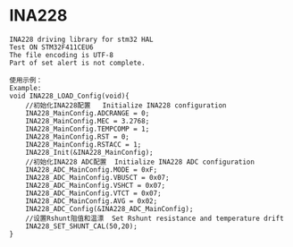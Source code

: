 # INA228
	INA228 driving library for stm32 HAL
	Test ON STM32F411CEU6
	The file encoding is UTF-8
	Part of set alert is not complete. 
```
使用示例：
Example:
void INA228_LOAD_Config(void){
	//初始化INA228配置   Initialize INA228 configuration
	INA228_MainConfig.ADCRANGE = 0;
	INA228_MainConfig.MEC = 3.2768;
	INA228_MainConfig.TEMPCOMP = 1;
	INA228_MainConfig.RST = 0;
	INA228_MainConfig.RSTACC = 1;
	INA228_Init(&INA228_MainConfig);
	//初始化INA228 ADC配置  Initialize INA228 ADC configuration
	INA228_ADC_MainConfig.MODE = 0xF;
	INA228_ADC_MainConfig.VBUSCT = 0x07;
	INA228_ADC_MainConfig.VSHCT = 0x07;
	INA228_ADC_MainConfig.VTCT = 0x07;
	INA228_ADC_MainConfig.AVG = 0x02;
	INA228_ADC_Config(&INA228_ADC_MainConfig);
	//设置Rshunt阻值和温漂  Set Rshunt resistance and temperature drift
	INA228_SET_SHUNT_CAL(50,20);
}
```
